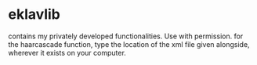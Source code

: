 # eklavlib
contains my privately developed functionalities. Use with permission.
for the haarcascade function, type the location of the xml file given alongside, wherever it exists on your computer.

